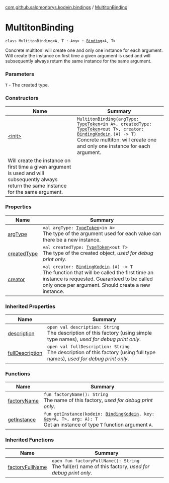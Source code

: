 [com.github.salomonbrys.kodein.bindings](../index.md) / [MultitonBinding](.)

# MultitonBinding

`class MultitonBinding<A, T : Any> : `[`Binding`](../-binding/index.md)`<A, T>`

Concrete multiton: will create one and only one instance for each argument.
Will create the instance on first time a given argument is used and will subsequently always return the same instance for the same argument.

### Parameters

`T` - The created type.

### Constructors

| Name | Summary |
|---|---|
| [&lt;init&gt;](-init-.md) | `MultitonBinding(argType: `[`TypeToken`](../../com.github.salomonbrys.kodein/-type-token/index.md)`<in A>, createdType: `[`TypeToken`](../../com.github.salomonbrys.kodein/-type-token/index.md)`<out T>, creator: `[`BindingKodein`](../-binding-kodein/index.md)`.(A) -> T)`<br>Concrete multiton: will create one and only one instance for each argument.
Will create the instance on first time a given argument is used and will subsequently always return the same instance for the same argument. |

### Properties

| Name | Summary |
|---|---|
| [argType](arg-type.md) | `val argType: `[`TypeToken`](../../com.github.salomonbrys.kodein/-type-token/index.md)`<in A>`<br>The type of the argument used for each value can there be a new instance. |
| [createdType](created-type.md) | `val createdType: `[`TypeToken`](../../com.github.salomonbrys.kodein/-type-token/index.md)`<out T>`<br>The type of the created object, *used for debug print only*. |
| [creator](creator.md) | `val creator: `[`BindingKodein`](../-binding-kodein/index.md)`.(A) -> T`<br>The function that will be called the first time an instance is requested. Guaranteed to be called only once per argument. Should create a new instance. |

### Inherited Properties

| Name | Summary |
|---|---|
| [description](../-binding/description.md) | `open val description: String`<br>The description of this factory (using simple type names), *used for debug print only*. |
| [fullDescription](../-binding/full-description.md) | `open val fullDescription: String`<br>The description of this factory (using full type names), *used for debug print only*. |

### Functions

| Name | Summary |
|---|---|
| [factoryName](factory-name.md) | `fun factoryName(): String`<br>The name of this factory, *used for debug print only*. |
| [getInstance](get-instance.md) | `fun getInstance(kodein: `[`BindingKodein`](../-binding-kodein/index.md)`, key: `[`Key`](../../com.github.salomonbrys.kodein/-kodein/-key/index.md)`<A, T>, arg: A): T`<br>Get an instance of type `T` function argument `A`. |

### Inherited Functions

| Name | Summary |
|---|---|
| [factoryFullName](../-binding/factory-full-name.md) | `open fun factoryFullName(): String`<br>The full(er) name of this factory, *used for debug print only*. |
